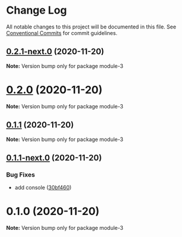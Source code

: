 # Change Log

All notable changes to this project will be documented in this file.
See [Conventional Commits](https://conventionalcommits.org) for commit guidelines.

## [0.2.1-next.0](https://github.com/youngjuning/lerna-repo/compare/module-3@0.2.0...module-3@0.2.1-next.0) (2020-11-20)

**Note:** Version bump only for package module-3

# [0.2.0](https://github.com/youngjuning/lerna-repo/compare/module-3@0.1.1...module-3@0.2.0) (2020-11-20)

**Note:** Version bump only for package module-3

## [0.1.1](https://github.com/youngjuning/lerna-repo/compare/module-3@0.1.1-next.0...module-3@0.1.1) (2020-11-20)

**Note:** Version bump only for package module-3

## [0.1.1-next.0](https://github.com/youngjuning/lerna-repo/compare/module-3@0.1.0...module-3@0.1.1-next.0) (2020-11-20)

### Bug Fixes

- add console ([30bf460](https://github.com/youngjuning/lerna-repo/commit/30bf460a0aea79a6d44f15969a4b287fad30bcf1))

# 0.1.0 (2020-11-20)

**Note:** Version bump only for package module-3
